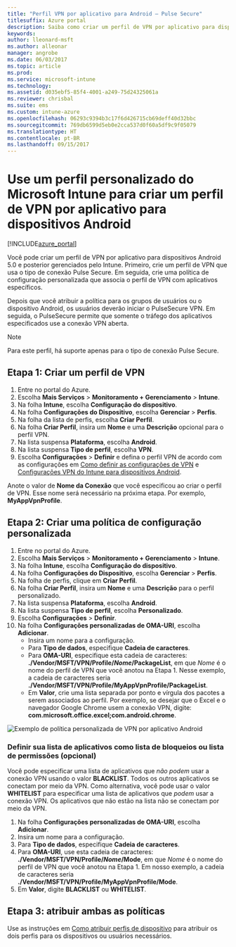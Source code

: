 ```yaml
---
title: "Perfil VPN por aplicativo para Android – Pulse Secure"
titlesuffix: Azure portal
description: Saiba como criar um perfil de VPN por aplicativo para dispositivos Android gerenciados pelo Intune.
keywords: 
author: lleonard-msft
ms.author: alleonar
manager: angrobe
ms.date: 06/03/2017
ms.topic: article
ms.prod: 
ms.service: microsoft-intune
ms.technology: 
ms.assetid: d035ebf5-85f4-4001-a249-75d24325061a
ms.reviewer: chrisbal
ms.suite: ems
ms.custom: intune-azure
ms.openlocfilehash: 06293c9394b3c17f6d426715cb69deff40d32bbc
ms.sourcegitcommit: 769db6599d5eb0e2cca537d0f60a5df9c9f05079
ms.translationtype: HT
ms.contentlocale: pt-BR
ms.lasthandoff: 09/15/2017
---
```

# <a name="use-a-microsoft-intune-custom-profile-to-create-a-per-app-vpn-profile-for-android-devices"></a>Use um perfil personalizado do Microsoft Intune para criar um perfil de VPN por aplicativo para dispositivos Android

[!INCLUDE[azure_portal](./includes/azure_portal.md)]

Você pode criar um perfil de VPN por aplicativo para dispositivos Android 5.0 e posterior gerenciados pelo Intune. Primeiro, crie um perfil de VPN que usa o tipo de conexão Pulse Secure. Em seguida, crie uma política de configuração personalizada que associa o perfil de VPN com aplicativos específicos.

Depois que você atribuir a política para os grupos de usuários ou o dispositivo Android, os usuários deverão iniciar o PulseSecure VPN. Em seguida, o PulseSecure permite que somente o tráfego dos aplicativos especificados use a conexão VPN aberta.

> [!NOTE]
>
> Para este perfil, há suporte apenas para o tipo de conexão Pulse Secure.


## <a name="step-1-create-a-vpn-profile"></a>Etapa 1: Criar um perfil de VPN


1. Entre no portal do Azure.
2. Escolha **Mais Serviços** > **Monitoramento + Gerenciamento** > **Intune**.
3. Na folha **Intune**, escolha **Configuração do dispositivo**.
2. Na folha **Configurações do Dispositivo**, escolha **Gerenciar** > **Perfis**.
2. Na folha da lista de perfis, escolha **Criar Perfil**.
3. Na folha **Criar Perfil**, insira um **Nome** e uma **Descrição** opcional para o perfil VPN.
4. Na lista suspensa **Plataforma**, escolha **Android**.
5. Na lista suspensa **Tipo de perfil**, escolha **VPN**.
3. Escolha **Configurações** > **Definir** e defina o perfil VPN de acordo com as configurações em [Como definir as configurações de VPN](vpn-settings-configure.md) e [Configurações VPN do Intune para dispositivos Android](vpn-settings-android.md).

Anote o valor de **Nome da Conexão** que você especificou ao criar o perfil de VPN. Esse nome será necessário na próxima etapa. Por exemplo, **MyAppVpnProfile**.

## <a name="step-2-create-a-custom-configuration-policy"></a>Etapa 2: Criar uma política de configuração personalizada

1. Entre no portal do Azure.
2. Escolha **Mais Serviços** > **Monitoramento + Gerenciamento** > **Intune**.
3. Na folha **Intune**, escolha **Configuração do dispositivo**.
2. Na folha **Configurações do Dispositivo**, escolha **Gerenciar** > **Perfis**.
3. Na folha de perfis, clique em **Criar Perfil**.
4. Na folha **Criar Perfil**, insira um **Nome** e uma **Descrição** para o perfil personalizado.
5. Na lista suspensa **Plataforma**, escolha **Android**.
6. Na lista suspensa **Tipo de perfil**, escolha **Personalizado**.
7. Escolha **Configurações** > **Definir**.
3. Na folha **Configurações personalizadas de OMA-URI**, escolha **Adicionar**.
    - Insira um nome para a configuração.
    - Para **Tipo de dados**, especifique **Cadeia de caracteres**.
    - Para **OMA-URI**, especifique esta cadeia de caracteres: **./Vendor/MSFT/VPN/Profile/*Nome*/PackageList**, em que *Nome* é o nome do perfil de VPN que você anotou na Etapa 1. Nesse exemplo, a cadeia de caracteres seria **./Vendor/MSFT/VPN/Profile/MyAppVpnProfile/PackageList**.
    - Em **Valor**, crie uma lista separada por ponto e vírgula dos pacotes a serem associados ao perfil. Por exemplo, se desejar que o Excel e o navegador Google Chrome usem a conexão VPN, digite: **com.microsoft.office.excel;com.android.chrome**.

![Exemplo de política personalizada de VPN por aplicativo Android](./media/android_per_app_vpn_oma_uri.png)

### <a name="set-your-app-list-to-blacklist-or-whitelist-optional"></a>Definir sua lista de aplicativos como lista de bloqueios ou lista de permissões (opcional)
  Você pode especificar uma lista de aplicativos que *não podem* usar a conexão VPN usando o valor **BLACKLIST**. Todos os outros aplicativos se conectam por meio da VPN.
Como alternativa, você pode usar o valor **WHITELIST** para especificar uma lista de aplicativos que *podem* usar a conexão VPN. Os aplicativos que não estão na lista não se conectam por meio da VPN.
  1.    Na folha **Configurações personalizadas de OMA-URI**, escolha **Adicionar**.
  2.    Insira um nome para a configuração.
  3.    Para **Tipo de dados**, especifique **Cadeia de caracteres**.
  4.    Para **OMA-URI**, use esta cadeia de caracteres: **./Vendor/MSFT/VPN/Profile/*Nome*/Mode**, em que *Nome* é o nome do perfil de VPN que você anotou na Etapa 1. Em nosso exemplo, a cadeia de caracteres seria **./Vendor/MSFT/VPN/Profile/MyAppVpnProfile/Mode**.
  5.    Em **Valor**, digite **BLACKLIST** ou **WHITELIST**.



## <a name="step-3-assign-both-policies"></a>Etapa 3: atribuir ambas as políticas

Use as instruções em [Como atribuir perfis de dispositivo](device-profile-assign.md) para atribuir os dois perfis para os dispositivos ou usuários necessários.
